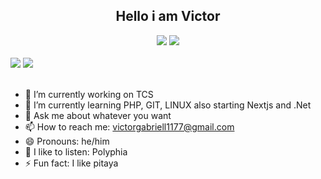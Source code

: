 <!DOCTYPE html>
<html lang="en">
<head>
    <meta charset="UTF-8">
    <meta http-equiv="X-UA-Compatible" content="IE=edge">
    <meta name="viewport" content="width=device-width, initial-scale=1.0">
</head>
<body>
    <div align="center">
        <h2 align="center"> Hello i am Victor </h2>
    </div>
    <div align = "center">
        <img src="https://github-readme-stats.vercel.app/api?username=voctif&show_icons=true&theme=transparent&hide_border">
        <a href=""><img src="https://github-readme-stats-sigma-five.vercel.app/api/top-langs/?username=voctif&theme=react&line_height=40&hide=css"/> </a>
    </div>
    <div>
        <br>
        <a href="https://www.linkedin.com/in/victor-mota-m"><img src="https://img.shields.io/badge/LinkedIn-0077B5?style=for-the-badge&logo=linkedin&logoColor=white"></a>
        <a href="mailto:victorgabriell1177@gmail.com?subject=subject text"><img src="https://img.shields.io/badge/Gmail-D14836?style=for-the-badge&logo=gmail&logoColor=white"></a>
        <br><br>
    </div>
</body>
</html>

- 🔭 I’m currently working on TCS
- 🌱 I’m currently learning PHP, GIT, LINUX also starting Nextjs and .Net
- 💬 Ask me about whatever you want
- 📫 How to reach me: victorgabriell1177@gmail.com
- 😄 Pronouns: he/him
- 🎼 I like to listen: Polyphia 
- ⚡ Fun fact: I like pitaya

